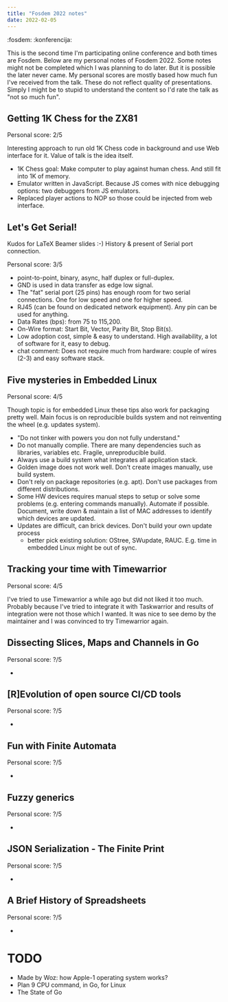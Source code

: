 ```yaml
---
title: "Fosdem 2022 notes"
date: 2022-02-05
---
```


:fosdem: :konferencija:

This is the second time I'm participating online conference and both times are
Fosdem. Below are my personal notes of Fosdem 2022. Some notes might not be
completed which I was planning to do later. But it is possible the later never
came. My personal scores are mostly based how much fun I've received from the
talk. These do not reflect quality of presentations. Simply I might be to stupid
to understand the content so I'd rate the talk as "not so much fun".

## Getting 1K Chess for the ZX81

Personal score: 2/5

Interesting approach to run old 1K Chess code in background and use Web interface
for it. Value of talk is the idea itself.

- 1K Chess goal: Make computer to play against human chess. And still fit into
  1K of memory.
- Emulator written in JavaScript. Because JS comes with nice debugging options:
  two debuggers from JS emulators.
- Replaced player actions to NOP so those could be injected from web interface.

## Let's Get Serial!

Kudos for LaTeX Beamer slides :-) History & present of Serial port connection.

Personal score: 3/5

- point-to-point, binary, async, half duplex or full-duplex.
- GND is used in data transfer as edge low signal.
- The "fat" serial port (25 pins) has enough room for two serial connections.
  One for low speed and one for higher speed.
- RJ45 (can be found on dedicated network equipment). Any pin can be used for
  anything.
- Data Rates (bps): from 75 to 115,200.
- On-Wire format: Start Bit, Vector, Parity Bit, Stop Bit(s).
- Low adoption cost, simple & easy to understand. High availability, a lot of
  software for it, easy to debug.
- chat comment: Does not require much from hardware: couple of wires (2-3) and
  easy software stack.

## Five mysteries in Embedded Linux

Personal score: 4/5

Though topic is for embedded Linux these tips also work for packaging pretty
well. Main focus is on reproducible builds system and not reinventing the wheel
(e.g. updates system).

- "Do not tinker with powers you don not fully understand."
- Do not manually complie. There are many dependencies such as libraries,
  variables etc. Fragile, unreproducible build.
- Always use a build system what integrates all application stack.
- Golden image does not work well. Don't create images manually, use build
  system.
- Don't rely on package repositories (e.g. apt). Don't use packages from
  different distributions.
- Some HW devices requires manual steps to setup or solve some problems (e.g.
  entering commands manually). Automate if possible. Document, write down &
  maintain a list of MAC addresses to identify which devices are updated.
- Updates are difficult, can brick devices. Don't build your own update process
  - better pick existing solution: OStree, SWupdate, RAUC. E.g. time in embedded
  Linux might be out of sync.

## Tracking your time with Timewarrior

Personal score: 4/5

I've tried to use Timewarrior a while ago but did not liked it too much.
Probably because I've tried to integrate it with Taskwarrior and results of
integration were not those which I wanted. It was nice to see demo by the
maintainer and I was convinced to try Timewarrior again.

## Dissecting Slices, Maps and Channels in Go

Personal score: ?/5

-

## [R]Evolution of open source CI/CD tools

Personal score: ?/5

-

## Fun with Finite Automata

Personal score: ?/5

-

## Fuzzy generics

Personal score: ?/5

-

## JSON Serialization - The Finite Print

Personal score: ?/5

-

## A Brief History of Spreadsheets

Personal score: ?/5

-


# TODO

- Made by Woz: how Apple-1 operating system works?
- Plan 9 CPU command, in Go, for Linux
- The State of Go
